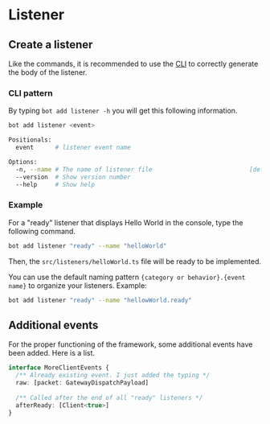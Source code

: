 # Listener

## Create a listener

Like the commands, it is recommended to use the [CLI](https://www.npmjs.com/package/make-bot.ts) to correctly generate the body of the listener.

### CLI pattern

By typing `bot add listener -h` you will get this following information.

```bash
bot add listener <event>

Positionals:
  event      # listener event name                                      [required]

Options:
  -n, --name # The name of listener file                           [default: null]
  --version  # Show version number                                       [boolean]
  --help     # Show help                                                 [boolean]
```

### Example

For a "ready" listener that displays Hello World in the console, type the following command.

```bash
bot add listener "ready" --name "helloWorld"
```

Then, the `src/listeners/helloWorld.ts` file will be ready to be implemented.

You can use the default naming pattern `{category or behavior}.{event name}` to organize your listeners. Example:

```bash
bot add listener "ready" --name "hellowWorld.ready"
```

## Additional events

For the proper functioning of the framework, some additional events have been added. Here is a list.

```typescript
interface MoreClientEvents {
  /** Already existing event. I just added the typing */
  raw: [packet: GatewayDispatchPayload]
  
  /** Called after the end of all "ready" listeners */
  afterReady: [Client<true>]
}
```
